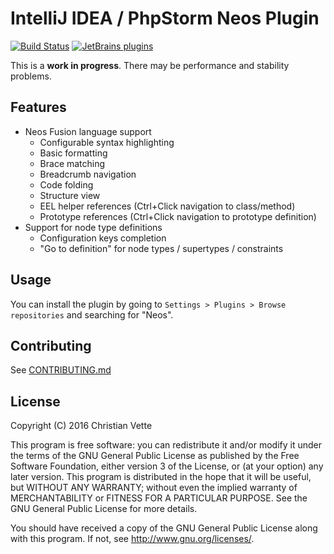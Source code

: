IntelliJ IDEA / PhpStorm Neos Plugin
====================================
[![Build Status](https://travis-ci.org/cvette/intellij-neos.svg?branch=master)](https://travis-ci.org/cvette/intellij-neos)
[![JetBrains plugins](https://img.shields.io/jetbrains/plugin/d/9362-neos-support.svg)](https://plugins.jetbrains.com/plugin/9362-neos-support)

This is a **work in progress**. There may be performance and stability problems.

Features
--------

* Neos Fusion language support
  * Configurable syntax highlighting
  * Basic formatting
  * Brace matching
  * Breadcrumb navigation
  * Code folding
  * Structure view
  * EEL helper references (Ctrl+Click navigation to class/method)
  * Prototype references (Ctrl+Click navigation to prototype definition)
* Support for node type definitions
  * Configuration keys completion
  * "Go to definition" for node types / supertypes / constraints

Usage
-----
You can install the plugin by going to `Settings > Plugins > Browse repositories` and searching for "Neos".

Contributing
------------
See [CONTRIBUTING.md](CONTRIBUTING.md)

License
-------
Copyright (C) 2016  Christian Vette

This program is free software: you can redistribute it and/or modify it under the terms of the GNU General Public License as published by the Free Software Foundation, either version 3 of the License, or (at your option) any later version. This program is distributed in the hope that it will be useful, but WITHOUT ANY WARRANTY; without even the implied warranty of MERCHANTABILITY or FITNESS FOR A PARTICULAR PURPOSE.  See the GNU General Public License for more details.

You should have received a copy of the GNU General Public License along with this program.  If not, see <http://www.gnu.org/licenses/>.
